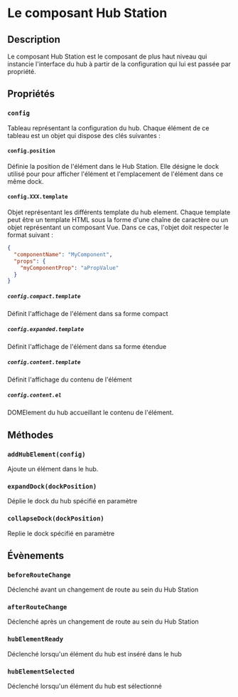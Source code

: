 # Le composant Hub Station

## Description
Le composant Hub Station est le composant de plus haut niveau qui instancie l'interface du hub 
à partir de la configuration qui lui est passée par propriété.

## Propriétés
### `config`
Tableau représentant la configuration du hub. Chaque élément de ce tableau est un objet qui dispose des clés suivantes :

#### `config.position`
Définie la position de l'élément dans le Hub Station. Elle désigne le dock utilisé pour pour afficher l'élément et l'emplacement de l'élément dans ce même dock.
  
#### `config.XXX.template`
Objet représentant les différents template du hub element.
Chaque template peut être un template HTML sous la forme d'une chaîne de caractère ou un objet représentant un composant Vue.
Dans ce cas, l'objet doit respecter le format suivant :
```json
{
  "componentName": "MyComponent",
  "props": {
    "myComponentProp": "aPropValue"
  }
}
```
##### `config.compact.template`
Définit l'affichage de l'élément dans sa forme compact
##### `config.expanded.template`
Définit l'affichage de l'élément dans sa forme étendue
##### `config.content.template`
Définit l'affichage du contenu de l'élément
##### `config.content.el`
DOMElement du hub accueillant le contenu de l'élément.

## Méthodes
### `addHubElement(config)`
Ajoute un élément dans le hub.

### `expandDock(dockPosition)`
Déplie le dock du hub spécifié en paramètre

### `collapseDock(dockPosition)`
Replie le dock spécifié en paramètre

## Évènements
### `beforeRouteChange`
Déclenché avant un changement de route au sein du Hub Station

### `afterRouteChange`
Déclenché après un changement de route au sein du Hub Station

### `hubElementReady`
Déclenché lorsqu'un élément du hub est inséré dans le hub

### `hubElementSelected`
Déclenché lorsqu'un élément du hub est sélectionné